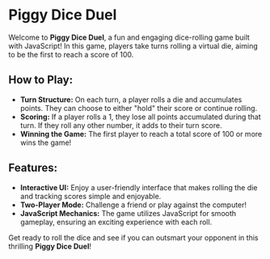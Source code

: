 # Piggy Dice Duel

Welcome to **Piggy Dice Duel**, a fun and engaging dice-rolling game built with JavaScript! In this game, players take turns rolling a virtual die, aiming to be the first to reach a score of 100.

## How to Play:
- **Turn Structure:** On each turn, a player rolls a die and accumulates points. They can choose to either "hold" their score or continue rolling.
- **Scoring:** If a player rolls a 1, they lose all points accumulated during that turn. If they roll any other number, it adds to their turn score.
- **Winning the Game:** The first player to reach a total score of 100 or more wins the game!

## Features:
- **Interactive UI:** Enjoy a user-friendly interface that makes rolling the die and tracking scores simple and enjoyable.
- **Two-Player Mode:** Challenge a friend or play against the computer!
- **JavaScript Mechanics:** The game utilizes JavaScript for smooth gameplay, ensuring an exciting experience with each roll.

Get ready to roll the dice and see if you can outsmart your opponent in this thrilling **Piggy Dice Duel**!
